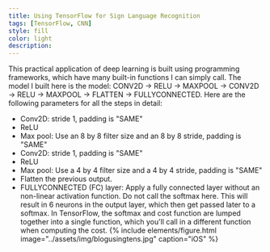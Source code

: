 ```yaml
---
title: Using TensorFlow for Sign Language Recognition
tags: [TensorFlow, CNN]
style: fill
color: light
description:
---
```


This practical application of deep learning is built using programming frameworks, which have many built-in functions I can simply call.
The model I built here is the model: CONV2D -> RELU -> MAXPOOL -> CONV2D -> RELU -> MAXPOOL -> FLATTEN -> FULLYCONNECTED.
Here are the following parameters for all the steps in detail:
 - Conv2D: stride 1, padding is "SAME"
 - ReLU
 - Max pool: Use an 8 by 8 filter size and an 8 by 8 stride, padding is "SAME"
 - Conv2D: stride 1, padding is "SAME"
 - ReLU
 - Max pool: Use a 4 by 4 filter size and a 4 by 4 stride, padding is "SAME"
 - Flatten the previous output.
 - FULLYCONNECTED (FC) layer: Apply a fully connected layer without an non-linear activation function. Do not call the softmax here. This will result in 6 neurons in the output layer, which then get passed later to a softmax. In TensorFlow, the softmax and cost function are lumped together into a single function, which you'll call in a different function when computing the cost. 
{% include elements/figure.html image="../assets/img/blogusingtens.jpg" caption="iOS" %}

